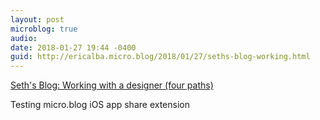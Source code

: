 ```yaml
---
layout: post
microblog: true
audio: 
date: 2018-01-27 19:44 -0400
guid: http://ericalba.micro.blog/2018/01/27/seths-blog-working.html
---
```

[Seth's Blog: Working with a designer (four paths)](http://sethgodin.typepad.com/seths_blog/2018/01/working-with-a-designer-four-paths.html)

Testing micro.blog iOS app share extension
